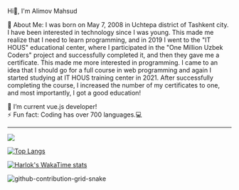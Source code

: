 Hi👋, I'm Alimov Mahsud 

💫 About Me: I was born on May 7, 2008 in Uchtepa district of Tashkent city. I have been interested in technology since I was young. This made me realize that I need to learn programming, and in 2019 I went to the "IT HOUS" educational center, where I participated in the "One Million Uzbek Coders" project and successfully completed it, and then they gave me a certificate. This made me more interested in programming. I came to an idea that I should go for a full course in web programming and again I started studying at IT HOUS training center in 2021. After successfully completing the course, I increased the number of my certificates to one, and most importantly, I got a good education!

🔭 I’m current vue.js developer!<br>⚡ Fun fact: Coding has over 700 languages.💻

---
[![](https://visitcount.itsvg.in/api?id=al1mov&label=Profile%20Views&pretty=true)](https://visitcount.itsvg.in)

[![Top Langs](https://github-readme-stats.vercel.app/api/top-langs/?username=al1mov&layout=donut-vertical)](https://github.com/al1mov/github-readme-stats)

[![Harlok's WakaTime stats](https://github-readme-stats.vercel.app/api/wakatime?username=al1mov)](https://github.com/al1mov/github-readme-stats) 
  
![github-contribution-grid-snake](https://user-images.githubusercontent.com/104076055/224539454-ffcbc8f1-4a26-4b6c-a111-7f267869c463.svg)



<!-- Proudly created with GPRM ( https://gprm.itsvg.in ) -->
